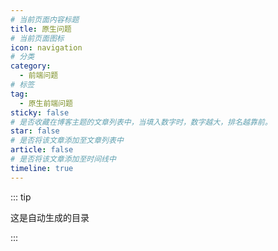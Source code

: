 ```yaml
---
# 当前页面内容标题
title: 原生问题
# 当前页面图标
icon: navigation
# 分类
category:
  - 前端问题
# 标签
tag:
  - 原生前端问题
sticky: false
# 是否收藏在博客主题的文章列表中，当填入数字时，数字越大，排名越靠前。
star: false
# 是否将该文章添加至文章列表中
article: false
# 是否将该文章添加至时间线中
timeline: true
---
```


::: tip

这是自动生成的目录

:::
<AutoCatalog />